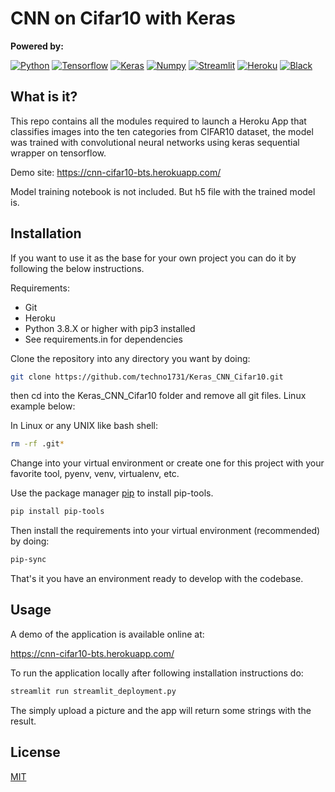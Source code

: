 # CNN on Cifar10 with Keras

**Powered by:**

[![Python](https://img.shields.io/pypi/pyversions/tensorflow?logo=python&logoColor=white)](https://github.com/python/cpython)
[![Tensorflow](https://img.shields.io/badge/Tensorflow-2.3.2-orange?logo=tensorflow)](https://github.com/tensorflow/tensorflow)
[![Keras](https://img.shields.io/badge/keras-2.4-red?logo=keras)](https://github.com/keras-team/keras)
[![Numpy](https://img.shields.io/badge/Numpy-1.19.5-skyblue?logo=numpy)](https://github.com/numpy/numpy)
[![Streamlit](https://img.shields.io/badge/streamlit-0.74.1-yellow)](https://github.com/streamlit/streamlit)
[![Heroku](https://img.shields.io/badge/Heroku-7.47.7-purple?logo=Heroku)](https://github.com/heroku/cli)
[![Black](https://img.shields.io/badge/Code%20Style-Black-black)](https://github.com/psf/black)

## What is it?

This repo contains all the modules required to launch a Heroku App that classifies images into the ten categories from CIFAR10 dataset, the model was trained with convolutional neural networks using keras sequential wrapper on tensorflow.

Demo site: https://cnn-cifar10-bts.herokuapp.com/

Model training notebook is not included. But h5 file with the trained model is. 

## Installation

If you want to use it as the base for your own project you can do it by following the below instructions.

Requirements:

- Git
- Heroku
- Python 3.8.X or higher with pip3 installed
- See requirements.in for dependencies

Clone the repository into any directory you want by doing:

```bash
git clone https://github.com/techno1731/Keras_CNN_Cifar10.git
```
then cd into the Keras_CNN_Cifar10 folder and remove all git files. Linux example below:

In Linux or any UNIX like bash shell:

```bash
rm -rf .git*
```
Change into your virtual environment or create one for this project with your favorite tool, pyenv, venv, virtualenv, etc.

Use the package manager [pip](https://pip.pypa.io/en/stable/) to install pip-tools.

```bash
pip install pip-tools
```
Then install the requirements into your virtual environment (recommended) by doing:

```bash
pip-sync
```
That's it you have an environment ready to develop with the codebase.

## Usage

A demo of the application is available online at:

https://cnn-cifar10-bts.herokuapp.com/

To run the application locally after following installation instructions do:

```bash
streamlit run streamlit_deployment.py
```
The simply upload a picture and the app will return some strings with the result.

## License
[MIT](https://choosealicense.com/licenses/mit/)
